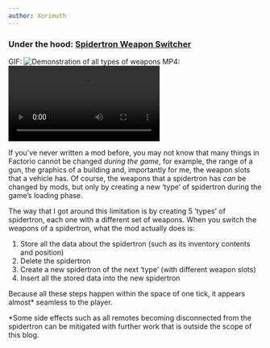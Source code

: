 ```yaml
---
author: Xorimuth
---
```


### Under the hood: [Spidertron Weapon Switcher](https://mods.factorio.com/SpidertronWeaponSwitcher)

GIF:
![Demonstration of all types of weapons](https://github.com/Xorimuth/Alt-F4/blob/master/submissions/SpidertronWeaponSwitcher/SWS-demo-gif.gif)
MP4:
![Demonstration of all types of weapons](https://github.com/Xorimuth/Alt-F4/blob/master/submissions/SpidertronWeaponSwitcher/SWS-demo-mp4.mp4)

If you’ve never written a mod before, you may not know that many things in Factorio cannot be changed _during the game_, for example, the range of a gun, the graphics of a building and, importantly for me, the weapon slots that a vehicle has. Of course, the weapons that a spidertron has _can_ be changed by mods, but only by creating a new ‘type’ of spidertron during the game’s loading phase.

The way that I got around this limitation is by creating 5 ‘types’ of spidertron, each one with a different set of weapons. When you switch the weapons of a spidertron, what the mod actually does is:

1) Store all the data about the spidertron (such as its inventory contents and position)
2) Delete the spidertron
3) Create a new spidertron of the next ‘type’ (with different weapon slots)
4) Insert all the stored data into the new spidertron

Because all these steps happen within the space of one tick, it appears almost* seamless to the player.

*Some side effects such as all remotes becoming disconnected from the spidertron can be mitigated with further work that is outside the scope of this blog.
